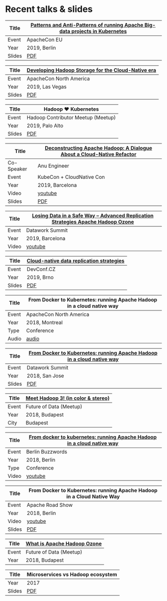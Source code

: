 # Recent talks & slides


| Title      | [Patterns and Anti-Patterns of running Apache Big-data projects in Kubernetes](https://aceu19.apachecon.com/session/patterns-and-anti-patterns-running-apache-bigdata-projects-kubernetes)
|------------|-----------------|
| Event      | ApacheCon EU
| Year       | 2019, Berlin
| Slides     | [PDF](./slides/apacheconeu19.pdf)


| Title      | [Developing Hadoop Storage for the Cloud-Native era](https://www.apachecon.com/acna19/s/#/scheduledEvent/1177)
|------------|-----------------|
| Event      | ApacheCon North America
| Year       | 2019, Las Vegas
| Slides     | [PDF](./slides/ApacheCon_NA_2019_Hadoop_Storage_in_Cloud-native_environments.pdf)


| Title      | Hadoop ♥ Kubernetes
|------------|-----------------|
| Event      | Hadoop Contributor Meetup (Meetup)
| Year       | 2019, Palo Alto
| Slides     | [PDF](./slides/palo_alto_meetup_2019.pdf)


| Title      | [Deconstructing Apache Hadoop: A Dialogue About a Cloud-Native Refactor](https://kccnceu19.sched.com/event/MPYI/deconstructing-apache-hadoop-a-dialogue-about-a-cloud-native-refactor-anu-engineer-marton-elek-cloudera)
|------------|-----------------|
| Co-Speaker | Anu Engineer
| Event      | KubeCon + CloudNative Con
| Year       | 2019, Barcelona
| Video      | [youtube](https://www.youtube.com/watch?v=-LQDbT_HSfo)
| Slides     | [PDF](./slides/kubecon2019.pdf)


| Title      | [Losing Data in a Safe Way – Advanced Replication Strategies Apache Hadoop Ozone](https://dataworkssummit.com/barcelona-2019/session/losing-data-the-in-a-safe-way-advanced-replication-strategies-in-apache-hadoop-ozone/)
|------------|-----------------|
| Event      | Datawork Summit
| Year       | 2019, Barcelona
| Video      | [youtube](https://www.youtube.com/watch?v=-LQDbT_HSfo)
  
  
| Title      | [Cloud-native data replication strategies](https://devconfcz2019.sched.com/event/Jco8/cloud-native-data-replication-strategies)
|------------|-----------------|
| Event      | DevConf.CZ
| Year       | 2019, Brno
| Slides     | [PDF](./slides/devconf.pdf)


| Title      | From Docker to Kubernetes: running Apache Hadoop in a cloud native way
|------------|-----------------|
| Event      | ApacheCon North America
| Year       | 2018, Montreal
| Type       | Conference
| Audio      | [audio](https://feathercast.apache.org/2018/09/27/from-docker-to-kubernetes-running-apache-hadoop-in-a-cloud-native-way-marton-elek/)


| Title      | [From Docker to Kubernetes: running Apache Hadoop in a cloud native way](https://dataworkssummit.com/barcelona-2019/session/losing-data-the-in-a-safe-way-advanced-replication-strategies-in-apache-hadoop-ozone/)
|------------|-----------------|
| Event      | Datawork Summit
| Year       | 2018, San Jose
| Slides     | [PDF](./slides/dws18sj.pdf)
  
  
| Title      | [Meet Hadoop 3! (in color & stereo)](https://www.meetup.com/futureofdata-budapest/events/248022437)
|------------|-----------------|
| Event      | Future of Data (Meetup)
| Year       | 2018, Budapest
| City       | Budapest


| Title      | [From docker to kubernetes: running Apache Hadoop in a cloud native way](https://berlinbuzzwords.de/18/session/docker-kubernetes-running-apache-hadoop-cloud-native-way) 
|------------|-----------------|
| Event      | Berlin Buzzwords
| Year       | 2018, Berlin
| Type       | Conference
| Video      | [youtube](https://www.youtube.com/watch?v=Fs-zcR-sOJY)


| Title      | From Docker to Kubernetes: running Apache Hadoop in a Cloud Native Way
|------------|-----------------|
| Event      | Apache Road Show
| Year       | 2018, Berlin
| Video      | [youtube](https://www.youtube.com/watch?v=ySDjSLeWzNw)
| Slides     | [PDF](./slides/apachedockerhadoop.pdf)


| Title      | [What is Apache Hadoop Ozone](https://www.meetup.com/futureofdata-budapest/events/256467175/)
|------------|-----------------|
| Event      | Future of Data (Meetup)
| Year       | 2018, Budapest

| Title      | Microservices vs Hadoop ecosystem
|------------|-----------------|
| Year       | 2017
| Slides     | [PDF](./slides/MicroServicesVsHadoop-Short.pdf)